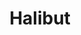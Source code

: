---
templateKey: blog-post
featuredpost: false
featuredimage: /assets/Halibut.png
title: Halibut
description: Fish|Pole
testfield: 1416
---